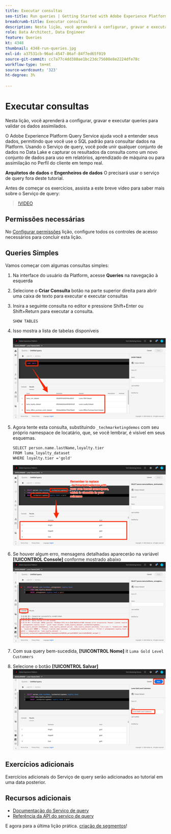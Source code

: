 ```yaml
---
title: Executar consultas
seo-title: Run queries | Getting Started with Adobe Experience Platform for Data Architects and Data Engineers
breadcrumb-title: Executar consultas
description: Nesta lição, você aprenderá a configurar, gravar e executar queries para validar os dados assimilados.
role: Data Architect, Data Engineer
feature: Queries
kt: 4348
thumbnail: 4348-run-queries.jpg
exl-id: a37531cb-96ad-4547-86af-84f7ed65f019
source-git-commit: cc7a77c4dd380ae1bc23dc75608e8e2224dfe78c
workflow-type: tm+mt
source-wordcount: '323'
ht-degree: 3%

---
```


# Executar consultas

<!-- 15 min-->
Nesta lição, você aprenderá a configurar, gravar e executar queries para validar os dados assimilados.

O Adobe Experience Platform Query Service ajuda você a entender seus dados, permitindo que você use o SQL padrão para consultar dados na Platform. Usando o Serviço de query, você pode unir qualquer conjunto de dados no Data Lake e capturar os resultados da consulta como um novo conjunto de dados para uso em relatórios, aprendizado de máquina ou para assimilação no Perfil do cliente em tempo real.

**Arquitetos de dados** e **Engenheiros de dados** O precisará usar o serviço de query fora deste tutorial.

Antes de começar os exercícios, assista a este breve vídeo para saber mais sobre o Serviço de query:
>[!VIDEO](https://video.tv.adobe.com/v/29795?quality=12&learn=on)

## Permissões necessárias

No [Configurar permissões](configure-permissions.md) lição, configure todos os controles de acesso necessários para concluir esta lição.

<!-- Settings > **[!UICONTROL Services]** > **[!UICONTROL Query Service]**
* Permission items Data Management > **[!UICONTROL View Datasets]** and  **[!UICONTROL Manage Datasets]**
* Permission item Sandboxes > `Luma Tutorial`
* User-role access to the `Luma Tutorial Platform` product profile
-->

## Queries Simples

Vamos começar com algumas consultas simples:

1. Na interface do usuário da Platform, acesse **Queries** na navegação à esquerda
1. Selecione o **Criar Consulta** botão na parte superior direita para abrir uma caixa de texto para executar e executar consultas
1. Insira a seguinte consulta no editor e pressione Shift+Enter ou Shift+Return para executar a consulta.

   ```
   SHOW TABLES
   ```

1. Isso mostra a lista de tabelas disponíveis

   ![MOSTRAR consulta DE TABELA](assets/queries-showTables.png)


1. Agora tente esta consulta, substituindo `_techmarketingdemos` com seu próprio namespace de locatário, que, se você lembrar, é visível em seus esquemas.

   ```
   SELECT person.name.lastName,loyalty.tier
   FROM luma_loyalty_dataset
   WHERE loyalty.tier ='gold'
   ```

   ![SELECIONAR dados do conjunto de dados de fidelidade](assets/queries-loyaltySelect.png)

1. Se houver algum erro, mensagens detalhadas aparecerão na variável **[!UICONTROL Console]** conforme mostrado abaixo
   ![Erro na consulta](assets/queries-error.png)

1. Com sua query bem-sucedida, **[!UICONTROL Nome]** it `Luma Gold Level Customers`
1. Selecione o botão **[!UICONTROL Salvar]**
   ![Salvar a consulta](assets/queries-loyaltySelect-save.png)


<!--SELECT COUNT(DISTINCT (_techmarketingdemos.systemIdentifier.loyaltyId)) FROM luma_loyalty_dataset 


SELECT _techmarketingdemos.systemIdentifier.loyaltyId, COUNT(_techmarketingdemos.systemIdentifier.loyaltyId)
FROM luma_loyalty_dataset 
GROUP BY _techmarketingdemos.systemIdentifier.loyaltyId
HAVING COUNT(_techmarketingdemos.systemIdentifier.loyaltyId) > 1;-->

## Exercícios adicionais

Exercícios adicionais do Serviço de query serão adicionados ao tutorial em uma data posterior.
<!--
## Join Datasets

In this exercise, we will join two datasets `Luma Loyalty Dataset` and `Luma Offline Purchase` to get list of gold customers who have spend over $500 dollars in one purchase.

1. Create a new query
1. Copy and paste following query in query editor and execute, again replacing `_techmarketingdemos` with your own tenant namespace
    
    ```
    SELECT DISTINCT lopd.commerce.order.purchaseID as PurchaseId ,
        lld.person.name.firstName as LastName ,
        lld.person.name.lastName as LastName ,
        lopd.personalEmail.address as email,
        lopd.commerce.order.priceTotal as Total

    FROM luma_loyalty_dataset lld
    JOIN luma_offline_purchase_event_dataset lopd
    ON lopd._techmarketingdemos.systemIdentifier.loyaltyId = lld._techmarketingdemos.systemIdentifier.loyaltyId

    WHERE lld._techmarketingdemos.loyalty.level ='gold' AND lopd.commerce.order.priceTotal >500;
    ```

1. You should get list of Gold Customers who have spend over $500 in single purchase.

## Output datasets

1. Select on Output Dataset button
1. Provide name and description to the dataset
1. Save.
1. Go to **Datasets** under **Data Management** to find new dataset created.

-->
<!--Add content for Adobe Defined Functions-->

## Recursos adicionais

* [Documentação do Serviço de query](https://experienceleague.adobe.com/docs/experience-platform/query/home.html?lang=pt-BR)
* [Referência da API do serviço de query](https://www.adobe.io/experience-platform-apis/references/query-service/)

E agora para a última lição prática. [criação de segmentos](build-segments.md)!
